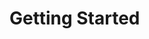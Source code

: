 # Getting Started

<script>
export default {
  created() {
    this.$router.push('installation/')
  }
}
</script>